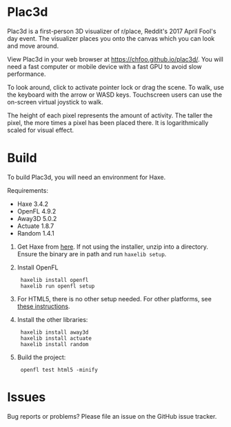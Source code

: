 Plac3d
======

Plac3d is a first-person 3D visualizer of r/place, Reddit's 2017 April
Fool's day event. The visualizer places you onto the canvas which you can
look and move around.

View Plac3d in your web browser at https://chfoo.github.io/plac3d/. You
will need a fast computer or mobile device with a fast GPU to avoid slow
performance.

To look around, click to activate pointer lock or drag the scene. To walk,
use the keyboard with the arrow or WASD keys. Touchscreen users can use 
the on-screen virtual joystick to walk.

The height of each pixel represents the amount of activity. The taller the
pixel, the more times a pixel has been placed there. It is logarithmically
scaled for visual effect.


Build
=====

To build Plac3d, you will need an environment for Haxe.

Requirements:

* Haxe 3.4.2
* OpenFL 4.9.2
* Away3D 5.0.2
* Actuate 1.8.7
* Random 1.4.1

1. Get Haxe from [here](http://haxe.org/download/). If not using the
installer, unzip into a directory. Ensure the binary are in path and run 
`haxelib setup`.
2. Install OpenFL

        haxelib install openfl
        haxelib run openfl setup

3. For HTML5, there is no other setup needed. For other platforms, see
[these instructions](http://www.openfl.org/lime/docs/advanced-setup/).
4. Install the other libraries:

        haxelib install away3d
        haxelib install actuate
        haxelib install random
5. Build the project:

        openfl test html5 -minify


Issues
======

Bug reports or problems? Please file an issue on the GitHub issue 
tracker.
